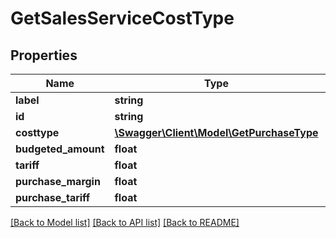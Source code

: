 # GetSalesServiceCostType

## Properties
Name | Type | Description | Notes
------------ | ------------- | ------------- | -------------
**label** | **string** |  | [optional] 
**id** | **string** |  | [optional] 
**costtype** | [**\Swagger\Client\Model\GetPurchaseType**](GetPurchaseType.md) |  | [optional] 
**budgeted_amount** | **float** |  | [optional] 
**tariff** | **float** |  | [optional] 
**purchase_margin** | **float** |  | [optional] 
**purchase_tariff** | **float** |  | [optional] 

[[Back to Model list]](../README.md#documentation-for-models) [[Back to API list]](../README.md#documentation-for-api-endpoints) [[Back to README]](../README.md)



